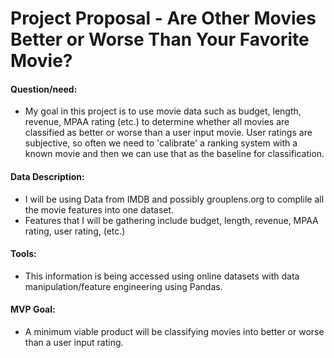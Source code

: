 # Project Proposal - Are Other Movies Better or Worse Than Your Favorite Movie?

#### Question/need:
* My goal in this project is to use movie data such as budget, length, revenue, MPAA rating (etc.) to determine whether all movies are classified as better or worse than a user input movie. User ratings are subjective, so often we need to 'calibrate' a ranking system with a known movie and then we can use that as the baseline for classification.


#### Data Description:
* I will be using Data from IMDB and possibly grouplens.org to complile all the movie features into one dataset.
* Features that I will be gathering include budget, length, revenue, MPAA rating, user rating, (etc.)


#### Tools:
* This information is being accessed using online datasets with data manipulation/feature engineering using Pandas.

#### MVP Goal:
* A minimum viable product will be classifying movies into better or worse than a user input rating.
